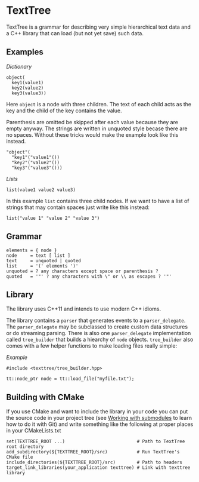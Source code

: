 TextTree
========

TextTree is a grammar for describing very simple hierarchical text data and a C++ library that can load (but not yet save) such data.

Examples
--------

*Dictionary*

    object(
      key1(value1)
      key2(value2)
      key3(value3))

Here `object` is a node with three children. The text of each child acts as the key and the child of the key contains the value.

Parenthesis are omitted be skipped after each value because they are empty anyway. The strings are written in unquoted style becase there are no spaces. Without these tricks would make the example look like this instead.

    "object"(
      "key1"("value1"())
      "key2"("value2"())
      "key3"("value3"()))

*Lists*

    list(value1 value2 value3)

In this example `list` contains three child nodes. If we want to have a list of strings that may contain spaces just write like this instead:

    list("value 1" "value 2" "value 3")

Grammar
-------

    elements = { node }
    node     = text [ list ]
    text     = unquoted | quoted
    list     = '(' elements ')'
    unquoted = ? any characters except space or parenthesis ?
    quoted   = '"' ? any characters with \" or \\ as escapes ? '"'

Library
-------

The library uses C++11 and intends to use modern C++ idioms.

The library contains a `parser` that generates events to a `parser_delegate`. The `parser_delegate` may be subclassed to create custom data structures or do streaming parsing. There is also one `parser_delegate` implementation called `tree_builder` that builds a hiearchy of `node` objects. `tree_builder` also comes with a few helper functions to make loading files really simple:

*Example*

    #include <texttree/tree_builder.hpp>
    
    tt::node_ptr node = tt::load_file("myfile.txt");

Building with CMake
-------------------

If you use CMake and want to include the library in your code you can put the source code in your project tree (see [Working with submodules](http://help.github.com/submodules/) to learn how to do it with Git) and write something like the following at proper places in your CMakeLists.txt

    set(TEXTTREE_ROOT ...)                           # Path to TextTree root directory
    add_subdirectory(${TEXTTREE_ROOT}/src)           # Run TextTree's CMake file
    include_directories(${TEXTTREE_ROOT}/src)        # Path to headers
    target_link_libraries(your_application texttree) # Link with texttree library
